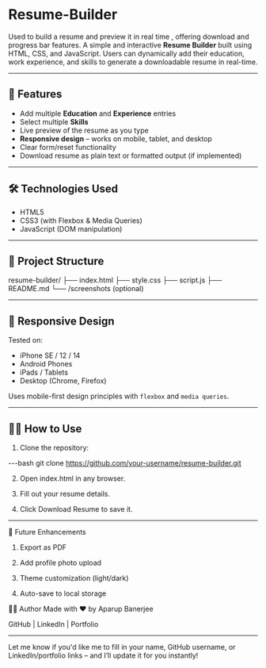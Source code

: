 # Resume-Builder
Used to build a resume and preview it in real time , offering download and progress bar features. A simple and interactive **Resume Builder** built using HTML, CSS, and JavaScript. Users can dynamically add their education, work experience, and skills to generate a downloadable resume in real-time.

---

## 🚀 Features

- Add multiple **Education** and **Experience** entries
- Select multiple **Skills**
- Live preview of the resume as you type
- **Responsive design** – works on mobile, tablet, and desktop
- Clear form/reset functionality
- Download resume as plain text or formatted output (if implemented)

---

## 🛠️ Technologies Used

- HTML5
- CSS3 (with Flexbox & Media Queries)
- JavaScript (DOM manipulation)

---

## 📂 Project Structure
resume-builder/
├── index.html
├── style.css
├── script.js
├── README.md
└── /screenshots (optional)


---

## 📱 Responsive Design

Tested on:
- iPhone SE / 12 / 14
- Android Phones
- iPads / Tablets
- Desktop (Chrome, Firefox)

Uses mobile-first design principles with `flexbox` and `media queries`.

---

## 🧑‍💻 How to Use

1. Clone the repository:

---bash
git clone https://github.com/your-username/resume-builder.git

2. Open index.html in any browser.

3. Fill out your resume details.

4. Click Download Resume to save it.

---

🧹 Future Enhancements

1. Export as PDF

2. Add profile photo upload

3. Theme customization (light/dark)

4. Auto-save to local storage

🙋‍♂️ Author
Made with ❤️ by Aparup Banerjee

GitHub | LinkedIn | Portfolio


---

Let me know if you'd like me to fill in your name, GitHub username, or LinkedIn/portfolio links – and I’ll update it for you instantly!




